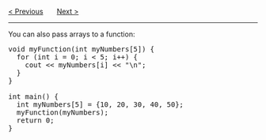 <a href="/Functions/Parameters/Pass-By-Reference.md">&lt; Previous</a>
&nbsp;&nbsp;&nbsp;&nbsp;&nbsp;
<a href="/Functions/Overloading.md">Next &gt;</a>
<hr>
You can also pass arrays to a function:
<pre>
void myFunction(int myNumbers[5]) {
  for (int i = 0; i &lt; 5; i++) {
    cout &lt;&lt; myNumbers[i] &lt;&lt; "\n";
  }
}<br>
int main() {
  int myNumbers[5] = {10, 20, 30, 40, 50};
  myFunction(myNumbers);
  return 0;
}
</pre>
